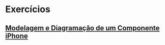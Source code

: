 # Exercícios

## [Modelagem e Diagramação de um Componente iPhone](https://github.com/lelia-salles/modelagem-de-dados/blob/main/Modelagem-e-Diagrama-de-um-Componente-iPhone/Regras-do-negocio.md)
